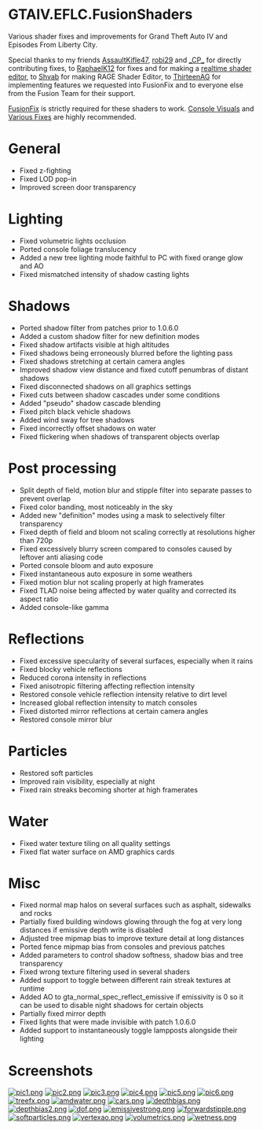 # GTAIV.EFLC.FusionShaders
Various shader fixes and improvements for Grand Theft Auto IV and Episodes From Liberty City.

Special thanks to my friends [AssaultKifle47](https://github.com/akifle47/), [robi29](https://github.com/robi29/) and [\_CP_](https://github.com/cpmodding) for directly contributing fixes, to [RaphaelK12](https://github.com/RaphaelK12) for fixes and for making a [realtime shader editor](https://github.com/RaphaelK12/ShadowResFix), to [Shvab](https://github.com/d3g0n-byte) for making RAGE Shader Editor, to [ThirteenAG](https://github.com/ThirteenAG) for implementing features we requested into FusionFix and to everyone else from the Fusion Team for their support.

[FusionFix](https://github.com/ThirteenAG/GTAIV.EFLC.FusionFix) is strictly required for these shaders to work. [Console Visuals](https://gtaforums.com/topic/989098-console-visuals-the-complete-edition/) and [Various Fixes](https://gtaforums.com/topic/975211-various-fixes/) are highly recommended.

# General
- Fixed z-fighting
- Fixed LOD pop-in
- Improved screen door transparency
# Lighting
- Fixed volumetric lights occlusion
- Ported console foliage translucency
- Added a new tree lighting mode faithful to PC with fixed orange glow and AO
- Fixed mismatched intensity of shadow casting lights
# Shadows
- Ported shadow filter from patches prior to 1.0.6.0
- Added a custom shadow filter for new definition modes
- Fixed shadow artifacts visible at high altitudes
- Fixed shadows being erroneously blurred before the lighting pass
- Fixed shadows stretching at certain camera angles
- Improved shadow view distance and fixed cutoff penumbras of distant shadows
- Fixed disconnected shadows on all graphics settings
- Fixed cuts between shadow cascades under some conditions
- Added "pseudo" shadow cascade blending
- Fixed pitch black vehicle shadows
- Added wind sway for tree shadows
- Fixed incorrectly offset shadows on water
- Fixed flickering when shadows of transparent objects overlap
# Post processing
- Split depth of field, motion blur and stipple filter into separate passes to prevent overlap
- Fixed color banding, most noticeably in the sky
- Added new "definition" modes using a mask to selectively filter transparency
- Fixed depth of field and bloom not scaling correctly at resolutions higher than 720p
- Fixed excessively blurry screen compared to consoles caused by leftover anti aliasing code
- Ported console bloom and auto exposure
- Fixed instantaneous auto exposure in some weathers
- Fixed motion blur not scaling properly at high framerates
- Fixed TLAD noise being affected by water quality and corrected its aspect ratio
- Added console-like gamma
# Reflections
- Fixed excessive specularity of several surfaces, especially when it rains
- Fixed blocky vehicle reflections
- Reduced corona intensity in reflections
- Fixed anisotropic filtering affecting reflection intensity
- Restored console vehicle reflection intensity relative to dirt level
- Increased global reflection intensity to match consoles
- Fixed distorted mirror reflections at certain camera angles
- Restored console mirror blur
# Particles
- Restored soft particles
- Improved rain visibility, especially at night
- Fixed rain streaks becoming shorter at high framerates
# Water
- Fixed water texture tiling on all quality settings
- Fixed flat water surface on AMD graphics cards
# Misc
- Fixed normal map halos on several surfaces such as asphalt, sidewalks and rocks
- Partially fixed building windows glowing through the fog at very long distances if emissive depth write is disabled
- Adjusted tree mipmap bias to improve texture detail at long distances
- Ported fence mipmap bias from consoles and previous patches
- Added parameters to control shadow softness, shadow bias and tree transparency
- Fixed wrong texture filtering used in several shaders
- Added support to toggle between different rain streak textures at runtime
- Added AO to gta_normal_spec_reflect_emissive if emissivity is 0 so it can be used to disable night shadows for certain objects
- Partially fixed mirror depth
- Fixed lights that were made invisible with patch 1.0.6.0
- Added support to instantaneously toggle lampposts alongside their lighting
# Screenshots
[![pic1.png](https://i.postimg.cc/kgjksBM7/pic1.png)](https://postimg.cc/18qC5RNd)
[![pic2.png](https://i.postimg.cc/fLdpMCcb/pic2.png)](https://postimg.cc/njH0kvw8)
[![pic3.png](https://i.postimg.cc/HxbZqxmc/pic3.png)](https://postimg.cc/bDN9bqsp)
[![pic4.png](https://i.postimg.cc/W1fHrCS3/pic4.png)](https://postimg.cc/hXTsRCkW)
[![pic5.png](https://i.postimg.cc/PJz7wqFs/pic5.png)](https://postimg.cc/PvJKGdj2)
[![pic6.png](https://i.postimg.cc/KcnwV9cq/pic6.png)](https://postimg.cc/z3GxHFgK)
[![treefx.png](https://i.postimg.cc/KY6ppT6h/treefx.png)](https://postimg.cc/bGRRsZYm)
[![amdwater.png](https://i.postimg.cc/t40bP1gw/amdwater.png)](https://postimg.cc/ykT2C8cy)
[![cars.png](https://i.postimg.cc/BQRSgYmh/cars.png)](https://postimg.cc/zVSYDjZW)
[![depthbias.png](https://i.postimg.cc/ZKWY6txB/depthbias.png)](https://postimg.cc/Xp000Ph4)
[![depthbias2.png](https://i.postimg.cc/V6NP1n7r/depthbias2.png)](https://postimg.cc/d7gxjkcw)
[![dof.png](https://i.postimg.cc/0NJGHyRT/dof.png)](https://postimg.cc/3yYDk7w1)
[![emissivestrong.png](https://i.postimg.cc/HkQgtpcx/emissivestrong.png)](https://postimg.cc/pmX4WMBb)
[![forwardstipple.png](https://i.postimg.cc/52tWzZdY/forwardstipple.png)](https://postimg.cc/JGSFVYhM)
[![softparticles.png](https://i.postimg.cc/Qt6sW0BJ/softparticles.png)](https://postimg.cc/5YFDh5SX)
[![vertexao.png](https://i.postimg.cc/L8kc1Nwg/vertexao.png)](https://postimg.cc/LJXQdBHm)
[![volumetrics.png](https://i.postimg.cc/bNnczzRT/volumetrics.png)](https://postimg.cc/GHbSKnV8)
[![wetness.png](https://i.postimg.cc/mrb0N7WX/wetness.png)](https://postimg.cc/K1HqmkzB)